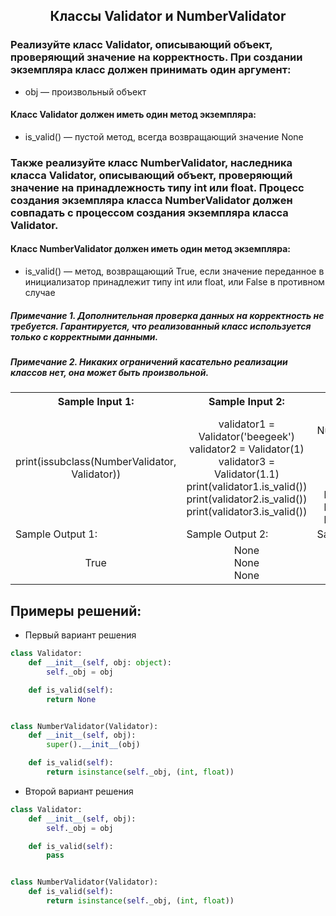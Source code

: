 <h2 style="text-align:center">Классы Validator и NumberValidator</h2>


### Реализуйте класс Validator, описывающий объект, проверяющий значение на корректность. При создании экземпляра класс должен принимать один аргумент:
* obj — произвольный объект
#### Класс Validator должен иметь один метод экземпляра:
* is_valid() — пустой метод, всегда возвращающий значение None
  
### Также реализуйте класс NumberValidator, наследника класса Validator, описывающий объект, проверяющий значение на принадлежность типу int или float. Процесс создания экземпляра класса NumberValidator должен совпадать с процессом создания экземпляра класса Validator.
#### Класс NumberValidator должен иметь один метод экземпляра:
* is_valid() — метод, возвращающий True, если значение переданное в инициализатор принадлежит типу int или float, или False в противном случае

##### Примечание 1. Дополнительная проверка данных на корректность не требуется. Гарантируется, что реализованный класс используется только с корректными данными.
##### Примечание 2. Никаких ограничений касательно реализации классов нет, она может быть произвольной.

<table align="center">
  <tbody>
    <tr>
      <th>Sample Input 1: </th>
      <th>Sample Input 2: </th>
      <th>Sample Input 3: </th>
    </tr>
    <tr>
      <td align="center">print(issubclass(NumberValidator, Validator))<br></td>
      <td align="center">validator1 = Validator('beegeek')<br>
                          validator2 = Validator(1)<br>
                          validator3 = Validator(1.1)<br>
                          print(validator1.is_valid())<br>
                          print(validator2.is_valid())<br>
                          print(validator3.is_valid())<br></td>
      <td align="center">validator1 = NumberValidator('beegeek')<br>
                          validator2 = NumberValidator(1)<br>
                          validator3 = NumberValidator(1.1)<br>
                          print(validator1.is_valid())<br>
                          print(validator2.is_valid())<br>
                          print(validator3.is_valid())<br></td>
    </tr>
    <tr>
      <td>Sample Output 1:</td>
      <td>Sample Output 2:</td>
      <td>Sample Output 3:</td>
      </tr>
    <tr>
      <td align="center">
                        True<br>
      </td>
      <td align="center">
                        None<br>
                        None<br>
                        None<br>
      </td>
      <td align="center">
                        False<br>
                        True<br>
                        True<br>
      </td>
    </tr>
  </tbody>
</table>



## Примеры решений:
* Первый вариант решения
```python
class Validator:
    def __init__(self, obj: object):
        self._obj = obj

    def is_valid(self):
        return None


class NumberValidator(Validator):
    def __init__(self, obj):
        super().__init__(obj)

    def is_valid(self):
        return isinstance(self._obj, (int, float))
```
* Второй вариант решения

```python
class Validator:
    def __init__(self, obj):
        self._obj = obj

    def is_valid(self):
        pass


class NumberValidator(Validator):
    def is_valid(self):
        return isinstance(self._obj, (int, float))
```


